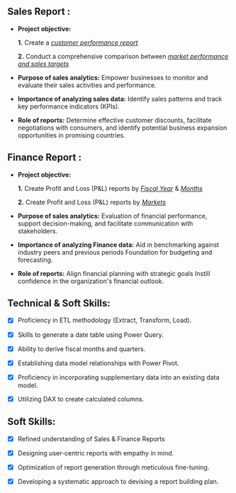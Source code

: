 ## Sales Report :
 
 
- **Project objective:**
 
    **1.** Create a _[customer performance report](https://github.com/DataSagar/Excel-Sales-Analytics/blob/main/customer%20performance%20report.pdf)_
 
    **2.** Conduct a comprehensive comparison between _[market performance and sales targets](https://github.com/DataSagar/Excel-Sales-Analytics/blob/main/market%20performance%20vs%20target.pdf)_
 
- **Purpose of sales analytics:** Empower businesses to monitor and evaluate their sales activities and performance.
 
- **Importance of analyzing sales data:** Identify sales patterns and track key performance indicators (KPIs).
 
- **Role of reports:** Determine effective customer discounts, facilitate negotiations with consumers, and identify potential business expansion opportunities in promising countries.
 
 
## Finance Report :
 
- **Project objective:**
 
    **1.** Create Profit and Loss (P&L) reports by _[Fiscal Year](https://github.com/DataSagar/Excel-Sales-Analytics/blob/main/market%20performance%20vs%20target.pdf)_ & _[Months](https://github.com/DataSagar/Excel-Sales-Analytics/blob/main/P%20%26%20L%20Statement%20for%20Months.pdf)_
 
   **2.** Create Profit and Loss (P&L) reports by _[Markets](https://github.com/DataSagar/Excel-Sales-Analytics/blob/main/P%20%26%20L%20Statement%20for%20Markets.pdf)_
 
- **Purpose of sales analytics:** Evaluation of financial performance, support decision-making, and facilitate communication with stakeholders.
 
- **Importance of analyzing Finance data:** Aid in benchmarking against industry peers and previous periods Foundation for budgeting and forecasting.
 
- **Role of reports:** Align financial planning with strategic goals Instill confidence in the organization's financial outlook.
 
 
## Technical & Soft Skills:

- [x]	Proficiency in ETL methodology (Extract, Transform, Load).

- [x]	Skills to generate a date table using Power Query.

- [x]	Ability to derive fiscal months and quarters.

- [x]	Establishing data model relationships with Power Pivot.

- [x]	Proficiency in incorporating supplementary data into an existing data model.

- [x]	Utilizing DAX to create calculated columns.
 
## Soft Skills:

- [x]	Refined understanding of Sales & Finance Reports

- [x]	Designing user-centric reports with empathy in mind.

- [x]	Optimization of report generation through meticulous fine-tuning.

- [x]	Developing a systematic approach to devising a report building plan.
 
